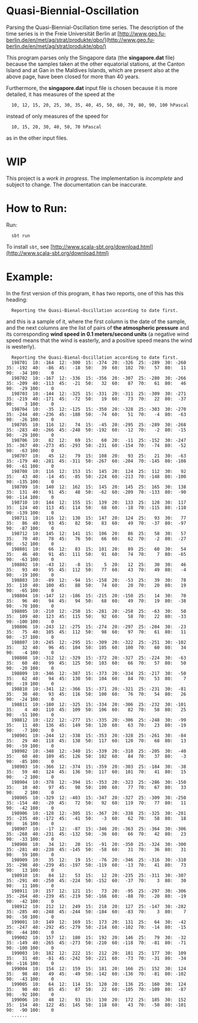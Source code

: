 # Quasi-Biennial-Oscillation

Parsing the Quasi-Biennial-Oscillation time series. The description of the time series is in the
Freie Universität Berlin at
[http://www.geo.fu-berlin.de/en/met/ag/strat/produkte/qbo/](http://www.geo.fu-berlin.de/en/met/ag/strat/produkte/qbo/)

This program parses only the Singapore data (the **singapore.dat** file) because the samples taken
at the other equatorial stations, at the Canton Island and at Gan in the Maldives Islands, which are
present also at the above page, have been closed for more than 40 years.

Furthermore, the **singapore.dat** input file is chosen because it is more detailed, it has measures
of the speed at the

      10, 12, 15, 20, 25, 30, 35, 40, 45, 50, 60, 70, 80, 90, 100 hPascal

instead of only measures of the speed for

      10, 15, 20, 30, 40, 50, 70 hPascal

as in the other input files.

# WIP

This project is a *work in progress*. The implementation is *incomplete* and subject to change. The documentation can be inaccurate.

# How to Run:

Run:

      sbt run

To install `sbt`, see [http://www.scala-sbt.org/download.html](http://www.scala-sbt.org/download.html)

# Example:

In the first version of this program, it has two reports, one of this has this heading:

      Reporting the Quasi-Bienal-Oscillation according to date first.

and this is a sample of it, where the first column is the date of the sample, and the next columns are the list of pairs of **the atmospheric pressure** and its corresponding **wind speed in 0.1 meters/second units** (a negative wind speed means that the wind is easterly, and a positive speed means the wind is westerly).

      Reporting the Quasi-Bienal-Oscillation according to date first.
      198701  10: -164  12: -300  15: -374  20: -326  25: -289  30: -260  35: -192  40:  -86  45:  -18  50:   39  60:  102  70:   57  80:   11  90:  -34 100:    0
      198702  10: -167  12: -336  15: -356  20: -307  25: -280  30: -266  35: -209  40: -113  45:  -21  50:   32  60:   87  70:   61  80:   46  90:  -29 100:    0
      198703  10: -144  12: -325  15: -331  20: -311  25: -309  30: -271  35: -219  40: -171  45:  -72  50:   19  60:   73  70:   22  80:  -37  90:    3 100:    0
      198704  10:  -35  12: -125  15: -350  20: -328  25: -303  30: -270  35: -244  40: -236  45: -188  50:  -74  60:   51  70:   -4  80:  -63  90:  -26 100:    0
      198705  10:  116  12:   74  15:  -45  20: -295  25: -289  30: -268  35: -283  40: -266  45: -248  50: -192  60:  -12  70:   -2  80:  -15  90:  -29 100:    0
      198706  10:   82  12:   69  15:   60  20:  -11  25: -152  30: -247  35: -367  40: -273  45: -293  50: -231  60: -154  70:  -74  80:  -52  90:  -63 100:    0
      198707  10:   45  12:   79  15:  108  20:   93  25:   21  30:  -63  35: -179  40: -281  45: -311  50: -267  60: -204  70: -145  80: -108  90:  -61 100:    0
      198708  10:  116  12:  153  15:  145  20:  124  25:  112  30:   92  35:   43  40:  -14  45:  -85  50: -224  60: -213  70: -148  80: -100  90: -135 100:    0
      198709  10:  140  12:  162  15:  145  20:  145  25:  165  30:  138  35:  131  40:   91  45:   48  50:  -62  60: -209  70: -133  80:  -90  90: -114 100:    0
      198710  10:  144  12:  155  15:  139  20:  133  25:  128  30:  117  35:  124  40:  113  45:  114  50:   68  60:  -18  70: -115  80: -110  90: -139 100:    0
      198711  10:  116  12:  130  15:  147  20:  124  25:   93  30:   77  35:   86  40:   93  45:   82  50:   83  60:   49  70:  -37  80:  -97  90:  -87 100:    0
      198712  10:  145  12:  141  15:  106  20:   86  25:   58  30:   57  35:   70  40:   78  45:   76  50:   66  60:   62  70:   -2  80:  -27  90:  -52 100:    0
      198801  10:   66  12:   83  15:  101  20:   89  25:   60  30:   54  35:   46  40:   91  45:  111  50:   91  60:   74  70:    7  80:  -65  90:  -63 100:    0
      198802  10:  -43  12:   -8  15:    5  20:   12  25:   30  30:   46  35:   93  40:   95  45:  112  50:   77  60:   43  70:   49  80:   -4  90:  -19 100:    0
      198803  10:  -89  12:  -94  15: -158  20:  -53  25:   39  30:   78  35:  110  40:  100  45:   88  50:   74  60:   20  70:   20  80:   19  90:  -65 100:    0
      198804  10: -147  12: -186  15: -215  20: -150  25:   14  30:   70  35:   96  40:   94  45:   94  50:   68  60:   49  70:   19  80:  -38  90:  -70 100:    0
      198805  10: -210  12: -250  15: -281  20: -258  25:  -63  30:   50  35:  109  40:  123  45:  115  50:   92  60:   58  70:   22  80:  -33  90: -100 100:    0
      198806  10: -243  12: -275  15: -274  20: -297  25: -204  30:  -23  35:   75  40:  105  45:  112  50:   98  60:   97  70:   61  80:   11  90:  -37 100:    0
      198807  10: -245  12: -295  15: -309  20: -322  25: -251  30: -102  35:   32  40:   96  45:  104  50:  105  60:  100  70:   60  80:   34  90:   -4 100:    0
      198808  10: -312  12: -329  15: -372  20: -327  25: -224  30:  -63  35:   60  40:   99  45:  125  50:  103  60:   66  70:   57  80:   50  90:  -20 100:    0
      198809  10: -346  12: -387  15: -373  20: -334  25: -217  30:  -50  35:   62  40:   94  45:  130  50:  104  60:   84  70:   53  80:    7  90:  -19 100:    0
      198810  10: -341  12: -366  15: -371  20: -321  25: -231  30:  -81  35:   30  40:   93  45:  116  50:  100  60:   76  70:   54  80:   26  90:  -24 100:    0
      198811  10: -180  12: -325  15: -334  20: -306  25: -232  30: -101  35:    4  40:  110  45:  109  50:  106  60:   82  70:   58  80:   25  90:  -51 100:    0
      198812  10: -122  12: -277  15: -335  20: -306  25: -248  30:  -99  35:   11  40:  136  45:  149  50:  120  60:   63  70:   23  80:  -19  90:   -7 100:    0
      198901  10: -244  12: -338  15: -353  20: -328  25: -261  30:  -84  35:   29  40:  118  45:  138  50:  117  60:  120  70:   68  80:   13  90:  -59 100:    0
      198902  10: -348  12: -340  15: -339  20: -310  25: -205  30:  -40  35:   60  40:  109  45:  126  50:  102  60:   84  70:   37  80:   -3  90:  -85 100:    0
      198903  10: -366  12: -374  15: -359  20: -303  25: -184  30:  -38  35:   59  40:  124  45:  136  50:  117  60:  101  70:   41  80:   15  90:   -2 100:    0
      198904  10: -378  12: -394  15: -353  20: -323  25: -286  30: -150  35:   10  40:   97  45:   98  50:  100  60:   77  70:   67  80:   33  90:    2 100:    0
      198905  10: -329  12: -403  15: -347  20: -327  25: -309  30: -250  35: -154  40:  -20  45:   72  50:   92  60:  119  70:   77  80:   11  90:  -42 100:    0
      198906  10: -128  12: -305  15: -367  20: -338  25: -325  30: -281  35: -235  40: -172  45:  -41  50:   -3  60:   62  70:   58  80:   18  90:   16 100:    0
      198907  10:  -17  12:  -87  15: -346  20: -363  25: -364  30: -306  35: -268  40: -231  45: -132  50:  -36  60:   66  70:   42  80:   23  90:  -33 100:    0
      198908  10:   34  12:   20  15:  -91  20: -350  25: -324  30: -300  35: -281  40: -238  45: -145  50:  -58  60:   31  70:   36  80:   31  90:   59 100:    0
      198909  10:   35  12:   19  15:  -76  20: -346  25: -316  30: -310  35: -298  40: -239  45: -197  50: -119  60:  -13  70:   41  80:   73  90:   13 100:    0
      198910  10:   84  12:   53  15:   12  20: -235  25: -311  30: -307  35: -291  40: -250  45: -224  50: -152  60:  -37  70:    3  80:   30  90:   11 100:    0
      198911  10:  157  12:  121  15:   73  20:  -95  25: -297  30: -306  35: -264  40: -239  45: -219  50: -166  60:  -88  70:  -20  80:  -19  90:  -42 100:    0
      198912  10:  212  12:  249  15:  218  20:  127  25: -147  30: -282  35: -285  40: -248  45: -244  50: -184  60:  -83  70:    3  80:    7  90:  -50 100:    0
      199001  10:  149  12:  169  15:  173  20:  131  25:   64  30:  -42  35: -247  40: -292  45: -279  50: -214  60: -102  70:  -14  80:  -15  90:  -44 100:    0
      199002  10:  157  12:  180  15:  192  20:  146  25:   79  30:  -32  35: -149  40: -265  45: -273  50: -210  60: -118  70:  -81  80:  -71  90: -100 100:    0
      199003  10:  182  12:  222  15:  212  20:  181  25:  177  30:  109  35:   31  40:  -81  45: -242  50: -221  60:  -73  70:  -31  80:  -34  90: -116 100:    0
      199004  10:  154  12:  159  15:  181  20:  166  25:  152  30:  124  35:   98  40:   49  45:  -49  50: -142  60: -136  70:  -81  80: -102  90:  -43 100:    0
      199005  10:   64  12:  114  15:  120  20:  136  25:  160  30:  124  35:   98  40:   85  45:   87  50:   22  60: -105  70: -109  80:  -87  90:  -92 100:    0
      199006  10:   48  12:   93  15:  130  20:  172  25:  185  30:  152  35:  154  40:  122  45:  145  50:  118  60:   43  70:  -50  80: -101  90:  -90 100:    0
      ......
